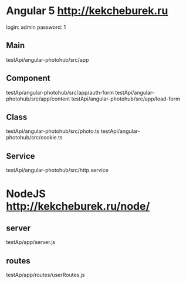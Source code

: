 # Angular 5 http://kekcheburek.ru
 login: admin
 password: 1
 
## Main 
 testApi/angular-photohub/src/app
  
## Component
 testAp/angular-photohub/src/app/auth-form
 testApi/angular-photohub/src/app/content
 testApi/angular-photohub/src/app/load-form
  
## Class
 testApi/angular-photohub/src/photo.ts
 testApi/angular-photohub/src/cookie.ts
  
## Service
 testApi/angular-photohub/src/http.service

# NodeJS http://kekcheburek.ru/node/
## server 
 testAp/app/server.js
## routes
 testAp/app/routes/userRoutes.js
